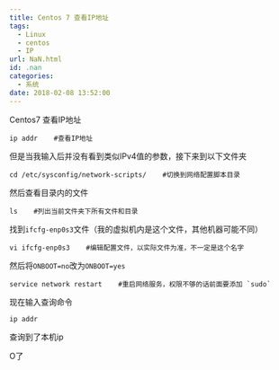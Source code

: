```yaml
---
title: Centos 7 查看IP地址
tags:
  - Linux
  - centos
  - IP
url: NaN.html
id: .nan
categories:
  - 系统
date: 2018-02-08 13:52:00
---
```


Centos7 查看IP地址

    ip addr    #查看IP地址

但是当我输入后并没有看到类似IPv4值的参数，接下来到以下文件夹

    cd /etc/sysconfig/network-scripts/    #切换到网络配置脚本目录

然后查看目录内的文件

    ls    #列出当前文件夹下所有文件和目录

找到`ifcfg-enp0s3`文件（我的虚拟机内是这个文件，其他机器可能不同）

    vi ifcfg-enp0s3    #编辑配置文件，以实际文件为准，不一定是这个名字

然后将`ONBOOT=no`改为`ONBOOT=yes`

    service network restart    #重启网络服务，权限不够的话前面要添加 `sudo`

现在输入查询命令

    ip addr

查询到了本机ip

O了